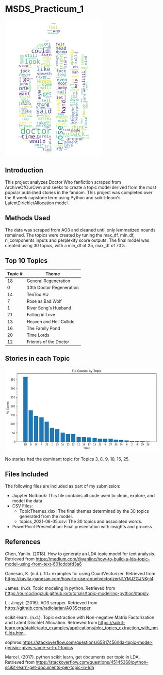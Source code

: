 # MSDS_Practicum_1
![dr who logo](https://github.com/lcagney/MSDS_Practicum/blob/9f9040d216187e4c9274f969115aaeee885b6311/Images/DoctorWhoLogo_WC.png)
## Introduction
This project analyzes Doctor Who fanfiction scraped from ArchiveOfOurOwn and seeks to create a topic model derived from the most popular published stories in the fandom. This project was completed over the 8 week capstone term using Python and scikit-learn's LatentDirichletAllocation model.

## Methods Used
The data was scraped from AO3 and cleaned until only lemmatized nounds remained. The topics were created by tuning the max_df, min_df, n_components inputs and perplexity score outputs. The final model was created using 30 topics, with a min_df of 25, max_df of 70%. 

## Top 10 Topics
| Topic #        | Theme         |
| ------------- | ------------- |
| 18  | General Regeneration  |
| 0 | 13th Doctor Regeneration  |
| 14 | TenToo AU |
| 7 | Rose as Bad Wolf |
| 1 | River Song's Husband |
| 21 | Falling in Love |
| 13 | Heaven and Hell Collide | 
| 16 | The Family Pond | 
| 20 | Time Lords |
| 12 | Friends of the Doctor | 

## Stories in each Topic
![storydist](https://github.com/lcagney/MSDS_Practicum/blob/c4e58fb9e231a434c3748ac2bbc88ce14d6a2de5/Images/storycountsbytopic.jpg)

No stories had the dominant topic for Topics 3, 8, 9, 10, 15, 25.

## Files Included
The following files are included as part of my submission:
- Jupyter Notbook: This file contains all code used to clean, explore, and model the data.
- CSV Files:
  - TopicThemes.xlsx: The final themes determined by the 30 topics generated from the model.
  - topics_2021-06-05.csv: The 30 topics and associated words.
- PowerPoint Presentation: Final presentation with insights and process

## References
Chen, Yanlin. (2018). How to generate an LDA topic model for text analysis. Retrieved from https://medium.com/@yanlinc/how-to-build-a-lda-topic-model-using-from-text-601cdcbfd3a6

Ganesan, K. (n.d.). 10+ examples for using CountVectorizer. Retrieved from https://kavita-ganesan.com/how-to-use-countvectorizer/#.YMJZGJNKgl4.

James. (n.d). Topic modeling in python. Retrieved from https://ourcodingclub.github.io/tutorials/topic-modelling-python/#apply. 

Li, Jingyi. (2016). AO3 scraper. Retrieved from https://github.com/radiolarian/AO3Scraper 

scikit-learn. (n.d.). Topic extraction with Non-negative Matrix Factorization and Latent Dirichlet Allocation. Retrieved from https://scikit-learn.org/stable/auto_examples/applications/plot_topics_extraction_with_nmf_lda.html. 

sophros.https://stackoverflow.com/questions/65817456/lda-topic-model-gensim-gives-same-set-of-topics
    
Marcel. (2017). python scikit learn, get documents per topic in LDA. Retrieved from https://stackoverflow.com/questions/45145368/python-scikit-learn-get-documents-per-topic-in-lda
    
